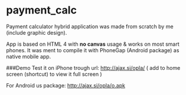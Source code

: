 payment_calc
============

Payment calculator hybrid application was made from scratch by me (include graphic design).

App is based on HTML 4 with **no canvas** usage & works on most smart phones. It was ment to compile it with PhoneGap (Android package) as native mobile app.

###Demo
Test it on iPhone trough url: <http://ajax.si/opla/> ( add to home screen (shortcut) to view it full screen )

For Android us package: <http://ajax.si/opla/o.apk>
